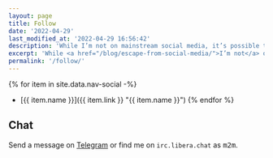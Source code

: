 ```yaml
---
layout: page
title: Follow
date: '2022-04-29'
last_modified_at: '2022-04-29 16:56:42'
description: 'While I’m not on mainstream social media, it’s possible to contact or follow me on several platforms where I have an account.'
excerpt: 'While <a href="/blog/escape-from-social-media/">I’m not</a> on mainstream social media, it’s possible to contact or follow me on several platforms. Follow new posts through the <a href="/feed.xml" title="Subscribe to my RSS feed">RSS feed</a>.'
permalink: '/follow/'
---
```

{% for item in site.data.nav-social -%}
- [{{ item.name }}]({{ item.link }} "{{ item.name }}")
{% endfor %}

## Chat

Send a message on [Telegram](https://t.me/minutes2midnight) or find me on `irc.libera.chat` as <kbd>m2m</kbd>.